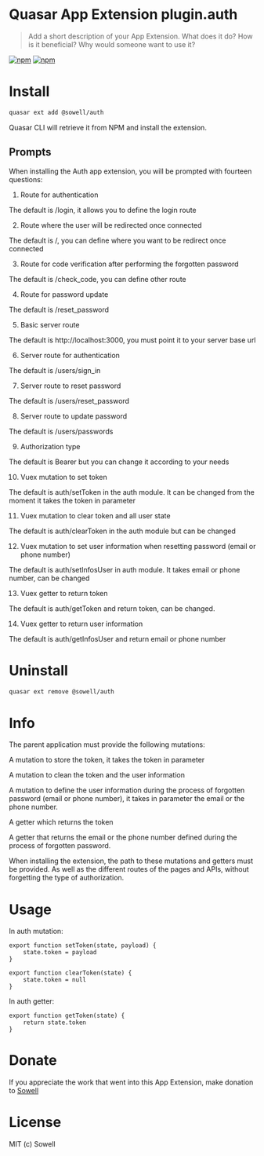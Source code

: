 # Quasar App Extension plugin.auth

> Add a short description of your App Extension. What does it do? How is it beneficial? Why would someone want to use it?

[![npm](https://img.shields.io/npm/v/quasar-app-extension-plugin.auth.svg?label=quasar-app-extension-plugin.auth)](https://www.npmjs.com/package/quasar-app-extension-plugin.auth)
[![npm](https://img.shields.io/npm/dt/quasar-app-extension-plugin.auth.svg)](https://www.npmjs.com/package/quasar-app-extension-plugin.auth)

# Install

```bash
quasar ext add @sowell/auth
```

Quasar CLI will retrieve it from NPM and install the extension.

## Prompts

When installing the Auth app extension, you will be prompted with fourteen questions:

1. Route for authentication

The default is /login, it allows you to define the login route

2. Route where the user will be redirected once connected

The default is /, you can define where you want to be redirect once connected

3. Route for code verification after performing the forgotten password

The default is /check_code, you can define other route

4. Route for password update

The default is /reset_password

5. Basic server route

The default is http://localhost:3000, you must point it to your server base url

6. Server route for authentication

The default is /users/sign_in

7. Server route to reset password

The default is /users/reset_password

8. Server route to update password

The default is /users/passwords

9. Authorization type

The default is Bearer but you can change it according to your needs

10. Vuex mutation to set token

The default is auth/setToken in the auth module.
It can be changed from the moment it takes the token in parameter

11. Vuex mutation to clear token and all user state

The default is auth/clearToken in the auth module but can be changed

12. Vuex mutation to set user information when resetting password (email or phone number)

The default is auth/setInfosUser in auth module.
It takes email or phone number, can be changed

13. Vuex getter to return token

The default is auth/getToken and return token, can be changed.

14. Vuex getter to return user information

The default is auth/getInfosUser and return email or phone number

# Uninstall

```bash
quasar ext remove @sowell/auth
```

# Info

The parent application must provide the following mutations:

A mutation to store the token, it takes the token in parameter

A mutation to clean the token and the user information

A mutation to define the user information during the process of forgotten password (email or phone number), it takes in parameter the email or the phone number.

A getter which returns the token

A getter that returns the email or the phone number defined during the process of forgotten password.

When installing the extension, the path to these mutations and getters must be provided.
As well as the different routes of the pages and APIs, without forgetting the type of authorization.

# Usage

In auth mutation:

    export function setToken(state, payload) {
        state.token = payload
    }

    export function clearToken(state) {
        state.token = null
    }


In auth getter:

    export function getToken(state) {
        return state.token
    }

# Donate

If you appreciate the work that went into this App Extension, make donation to [Sowell](https://www.sowellapp.com)

# License

MIT (c) Sowell
